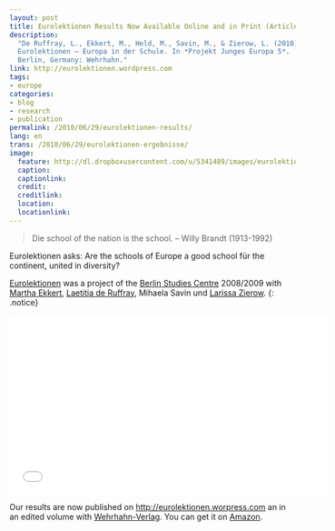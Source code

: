 ```yaml
---
layout: post
title: Eurolektionen Results Now Available Online and in Print (Article)
description:
  "De Ruffray, L., Ekkert, M., Held, M., Savin, M., & Zierow, L. (2010).
  Eurolektionen – Europa in der Schule. In *Projekt Junges Europa 5*.
  Berlin, Germany: Wehrhahn."
link: http://eurolektionen.wordpress.com
tags:
- europe
categories:
- blog
- research
- publication
permalink: /2010/06/29/eurolektionen-results/
lang: en
trans: /2010/06/29/eurolektionen-ergebnisse/
image:
  feature: http://dl.dropboxusercontent.com/u/5341489/images/eurolektionen-header.jpg
  caption:
  captionlink:
  credit:
  creditlink:
  location:
  locationlink:
---
```


>Die school of the nation is the school.
>– Willy Brandt (1913-1992)

Eurolektionen asks: Are the schools of Europe a good school für the continent, united in diversity?

<!--more-->

[Eurolektionen](http://eurolektionen.wordpress.com) was a project of the [Berlin Studies Centre](http://www.studienkolleg-zu-berlin.de) 2008/2009 with [Martha Ekkert](http://www.studienkolleg-zu-berlin.de/?q=node/441), [Laetitia de Ruffray](http://www.romanistik.uni-muenchen.de/personen/wiss_ma/de_ruffray/index.html), Mihaela Savin und [Larissa Zierow](http://www.popecon.vwl.uni-muenchen.de/personen/doktoranden/larissa_zierow/index.html).
{: .notice}

<iframe width="560" height="315" src="//www.youtube.com/embed/XGhNYZh35-0" frameborder="0"> </iframe>

Our results are now published on http://eurolektionen.worpress.com an in an edited volume with [Wehrhahn-Verlag](http://www.wehrhahn-verlag.de/index.php?section=01&subsection=details&id=455).
You can get it on [Amazon](http://www.amazon.de/Projekt-Junges-Europa-Studienkolleg-Berlin/dp/3865251773/ref=sr_1_2?ie=UTF8&s=books&qid=1284384170&sr=8-2).